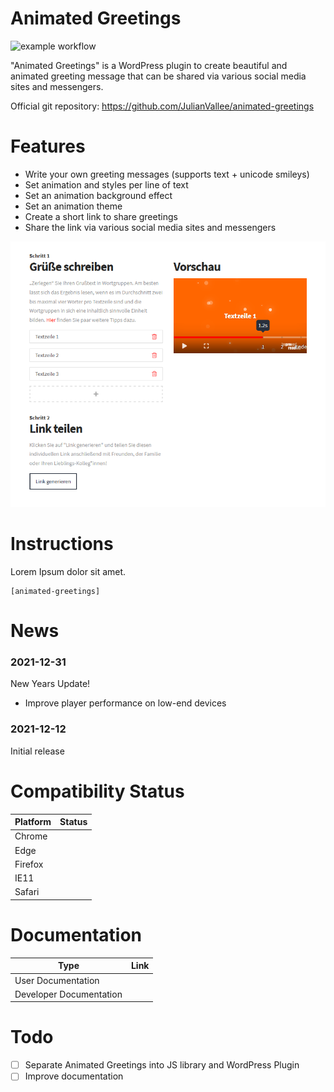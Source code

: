 Animated Greetings
======

![example workflow](https://github.com/JulianVallee/animated-greetings/actions/workflows/build.js.yml/badge.svg)

"Animated Greetings" is a WordPress plugin to create beautiful and animated greeting message
that can be shared via various social media sites and messengers.

Official git repository: https://github.com/JulianVallee/animated-greetings

Features
========

- Write your own greeting messages (supports text + unicode smileys)
- Set animation and styles per line of text
- Set an animation background effect
- Set an animation theme
- Create a short link to share greetings
- Share the link via various social media sites and messengers

![Editor](./screenshots/editor.png "Editor")

Instructions
============

Lorem Ipsum dolor sit amet.


```
[animated-greetings]
```


News
===

### 2021-12-31

New Years Update!

- Improve player performance on low-end devices

### 2021-12-12

Initial release


Compatibility Status
========
| Platform | Status         |
|----------| -------------- |
| Chrome   |  |
| Edge     |  |
| Firefox  |  |
| IE11     |  |
| Safari   |  |


Documentation
========
| Type                    | Link |
|-------------------------|------|
| User Documentation      |      |
| Developer Documentation |      |


Todo
========
- [ ] Separate Animated Greetings into JS library and WordPress Plugin
- [ ] Improve documentation